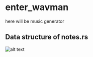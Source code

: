 # enter_wavman
here will be music generator

## Data structure of notes.rs
![alt text](https://github.com/johnny-keker/enter_wavman/blob/master/src/notes_struct.png)
